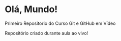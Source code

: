 # Olá, Mundo!
 Primeiro Repositorio do Curso Git e GitHub em Vídeo

 Repositório criado durante aula ao vivo!
 